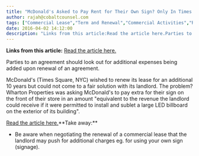 ```yaml
---
title: "McDonald's Asked to Pay Rent for Their Own Sign? Only In Times Square."
author: rajah@cobaltcounsel.com
tags: ["Commercial Lease","Term and Renewal","Commercial Activities","Rajah"]
date: 2016-04-02 14:12:00
description: "Links from this article:Read the article here.Parties to an agreement should look out for additional expenses being added upon renewal of an ag..."
---
```


**Links from this article:**
[Read the article here.](http://therealdeal.com/blog/2014/10/05/times-square-mcdonalds-asked-to-pay-rent-for-its-own-sign/?)

Parties to an agreement should look out for additional expenses being added upon renewal of an agreement.

McDonald's (Times Square, NYC) wished to renew its lease for an additional 10 years but could not come to a fair solution with its landlord. The problem? Wharton Properties was asking McDonald's to pay extra for their sign on the front of their store in an amount "equivalent to the revenue the landlord could receive if it were permitted to install and sublet a large LED billboard on the exterior of its building".

[Read the article here.](http://therealdeal.com/blog/2014/10/05/times-square-mcdonalds-asked-to-pay-rent-for-its-own-sign/?)**Take away:**
- Be aware when negotiating the renewal of a commercial lease that the landlord may push for additional charges eg. for using your own sign (signage).